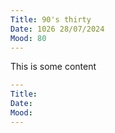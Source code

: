 ```yaml
--- 
Title: 90's thirty
Date: 1026 28/07/2024
Mood: 80
---
```


This is some content

```yaml
---
Title:
Date:
Mood:
---
```